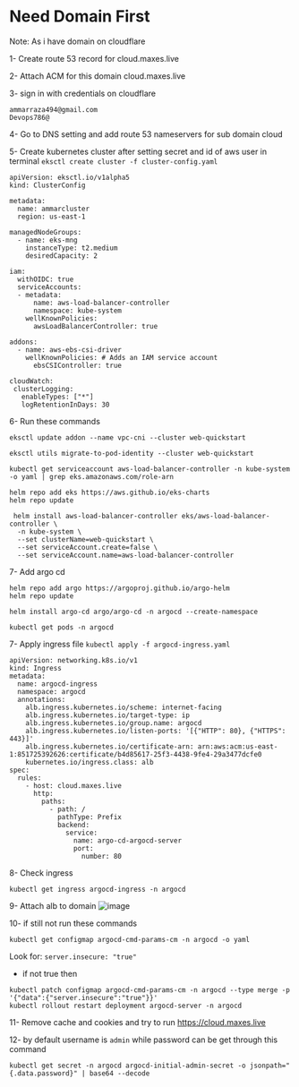 # Need Domain First

Note: As i have domain on cloudflare 

1- Create route 53 record for cloud.maxes.live

2- Attach ACM for this domain cloud.maxes.live

3- sign in with credentials on cloudflare
```
ammarraza494@gmail.com
Devops786@
```
4- Go to DNS setting and add route 53 nameservers for sub domain cloud

5- Create kubernetes cluster after setting secret and id of aws user in terminal 
``eksctl create cluster -f cluster-config.yaml``

```
apiVersion: eksctl.io/v1alpha5
kind: ClusterConfig

metadata:
  name: ammarcluster
  region: us-east-1

managedNodeGroups:
  - name: eks-mng
    instanceType: t2.medium
    desiredCapacity: 2

iam:
  withOIDC: true
  serviceAccounts:
  - metadata:
      name: aws-load-balancer-controller
      namespace: kube-system
    wellKnownPolicies:
      awsLoadBalancerController: true

addons:
  - name: aws-ebs-csi-driver
    wellKnownPolicies: # Adds an IAM service account
      ebsCSIController: true
      
cloudWatch:
 clusterLogging:
   enableTypes: ["*"]
   logRetentionInDays: 30
```

6- Run these commands
```
eksctl update addon --name vpc-cni --cluster web-quickstart

eksctl utils migrate-to-pod-identity --cluster web-quickstart

kubectl get serviceaccount aws-load-balancer-controller -n kube-system -o yaml | grep eks.amazonaws.com/role-arn

helm repo add eks https://aws.github.io/eks-charts
helm repo update

 helm install aws-load-balancer-controller eks/aws-load-balancer-controller \
  -n kube-system \
  --set clusterName=web-quickstart \
  --set serviceAccount.create=false \
  --set serviceAccount.name=aws-load-balancer-controller
```
7- Add argo cd 
```
helm repo add argo https://argoproj.github.io/argo-helm
helm repo update
```

```
helm install argo-cd argo/argo-cd -n argocd --create-namespace
```

```
kubectl get pods -n argocd
```
7- Apply ingress file ``kubectl apply -f argocd-ingress.yaml``
```
apiVersion: networking.k8s.io/v1
kind: Ingress
metadata:
  name: argocd-ingress
  namespace: argocd
  annotations:
    alb.ingress.kubernetes.io/scheme: internet-facing
    alb.ingress.kubernetes.io/target-type: ip
    alb.ingress.kubernetes.io/group.name: argocd
    alb.ingress.kubernetes.io/listen-ports: '[{"HTTP": 80}, {"HTTPS": 443}]'
    alb.ingress.kubernetes.io/certificate-arn: arn:aws:acm:us-east-1:851725392626:certificate/b4d85617-25f3-4438-9fe4-29a3477dcfe0
    kubernetes.io/ingress.class: alb
spec:
  rules:
    - host: cloud.maxes.live
      http:
        paths:
          - path: /
            pathType: Prefix
            backend:
              service:
                name: argo-cd-argocd-server
                port:
                  number: 80
```

8- Check ingress
```
kubectl get ingress argocd-ingress -n argocd
```
9- Attach alb to domain 
![image](https://github.com/user-attachments/assets/1c16352f-7499-43da-ba12-8d268b7a4d08)

10- if still not run these commands

```
kubectl get configmap argocd-cmd-params-cm -n argocd -o yaml
```
Look for:
``server.insecure: "true"``

- if not true then
```
kubectl patch configmap argocd-cmd-params-cm -n argocd --type merge -p '{"data":{"server.insecure":"true"}}'
kubectl rollout restart deployment argocd-server -n argocd
```

11- Remove cache and cookies and try to run https://cloud.maxes.live

12- by default username is ``admin`` while password can be get through this command
```
kubectl get secret -n argocd argocd-initial-admin-secret -o jsonpath="{.data.password}" | base64 --decode
```










